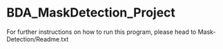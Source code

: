# BDA_MaskDetection_Project

For further instructions on how to run this program, please head to Mask-Detection/Readme.txt
